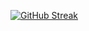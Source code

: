 <a href="https://git.io/streak-stats"><img src="https://github-readme-streak-stats.herokuapp.com?user=kshithij-code&theme=merko&hide_border=true&border_radius=8.3&date_format=j%20M%5B%20Y%5D&card_width=497&card_height=200" alt="GitHub Streak" /></a>
